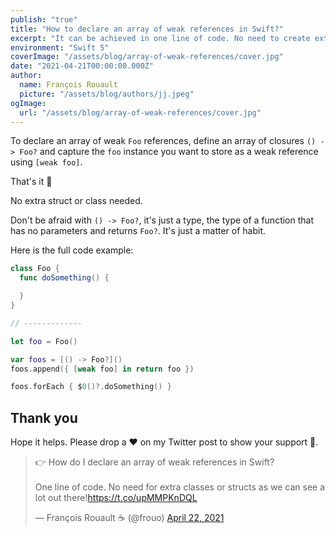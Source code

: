```yaml
---
publish: "true"
title: "How to declare an array of weak references in Swift?"
excerpt: "It can be achieved in one line of code. No need to create extra classes or structs."
environment: "Swift 5"
coverImage: "/assets/blog/array-of-weak-references/cover.jpg"
date: "2021-04-21T00:00:00.000Z"
author:
  name: François Rouault
  picture: "/assets/blog/authors/jj.jpeg"
ogImage:
  url: "/assets/blog/array-of-weak-references/cover.jpg"
---
```


To declare an array of weak `Foo` references, define an array of closures `() -> Foo?` and capture the `foo` instance you want to store as a weak reference using `[weak foo]`.

That's it 🎉

No extra struct or class needed.

Don't be afraid with `() -> Foo?`, it's just a type, the type of a function that has no parameters and returns `Foo?`. It's just a matter of habit.

Here is the full code example:

```swift
class Foo {
  func doSomething() {

  }
}

// -------------

let foo = Foo()

var foos = [() -> Foo?]()
foos.append({ [weak foo] in return foo })

foos.forEach { $0()?.doSomething() }
```

## Thank you

Hope it helps. Please drop a ❤️ on my Twitter post to show your support 🙏.

<blockquote data-theme="dark" class="twitter-tweet"><p lang="en" dir="ltr">👉 How do I declare an array of weak references in Swift?<br><br>One line of code. No need for extra classes or structs as we can see a lot out there!<a href="https://t.co/upMMPKnDQL">https://t.co/upMMPKnDQL</a></p>&mdash; François Rouault ☕️ (@frouo) <a href="https://twitter.com/frouo/status/1385123378131001350?ref_src=twsrc%5Etfw">April 22, 2021</a></blockquote> <script async src="https://platform.twitter.com/widgets.js" charset="utf-8"></script>
